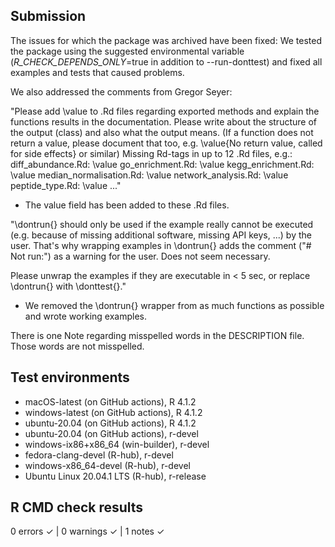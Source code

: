 ## Submission 

The issues for which the package was archived have been fixed: We tested the package using the suggested environmental variable (_R_CHECK_DEPENDS_ONLY_=true in addition to --run-donttest) and fixed all examples 
and tests that caused problems.

We also addressed the comments from Gregor Seyer:

"Please add \value to .Rd files regarding exported methods and explain the functions results in the documentation. Please write about the structure of the output (class) and also what the output means. (If a function does not return a value, please document that too, e.g. \value{No return value, called for side effects} or similar)
Missing Rd-tags in up to 12 .Rd files, e.g.:
    diff_abundance.Rd: \value
    go_enrichment.Rd: \value
    kegg_enrichment.Rd: \value
    median_normalisation.Rd: \value
    network_analysis.Rd: \value
    peptide_type.Rd: \value
    ..."
    
* The value field has been added to these .Rd files.

"\dontrun{} should only be used if the example really cannot be executed (e.g. because of missing additional software, missing API keys, ...) by the user. That's why wrapping examples in \dontrun{} adds the comment ("# Not run:") as a warning for the user.
Does not seem necessary.

Please unwrap the examples if they are executable in < 5 sec, or replace \dontrun{} with \donttest{}."

* We removed the \dontrun{} wrapper from as much functions as possible and wrote working examples. 

There is one Note regarding misspelled words in the DESCRIPTION file. Those words are not misspelled.

## Test environments
* macOS-latest (on GitHub actions), R 4.1.2
* windows-latest (on GitHub actions), R 4.1.2
* ubuntu-20.04 (on GitHub actions), R 4.1.2
* ubuntu-20.04 (on GitHub actions), r-devel
* windows-ix86+x86_64 (win-builder), r-devel
* fedora-clang-devel (R-hub), r-devel
* windows-x86_64-devel (R-hub), r-devel
* Ubuntu Linux 20.04.1 LTS (R-hub), r-release

## R CMD check results

0 errors ✓ | 0 warnings ✓ | 1 notes ✓

